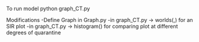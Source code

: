 
To run model
python graph_CT.py


Modifications
-Define Graph in Graph.py
-in graph_CT.py -> worlds(<number of simulations to average on>,<degree of quarantine>) for an SIR plot
-in graph_CT.py -> histogram() for comparing plot at different degrees of quarantine
